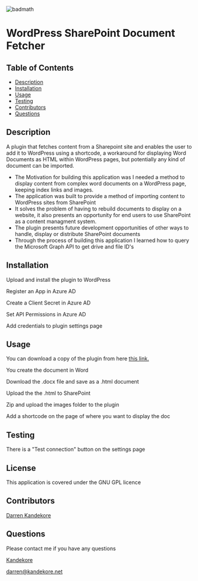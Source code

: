 ![badmath](https://img.shields.io/badge/license-GPL-blue)

# WordPress SharePoint Document Fetcher

## Table of Contents

- [Description](#Description)
- [Installation](#installation)
- [Usage](#usage)
- [Testing](#testing)
- [Contributors](#Contributors)
- [Questions](#Questions)

## Description

A plugin that fetches content from a Sharepoint site and enables the user to add it to WordPress using a shortcode, a workaround for displaying Word Documents as HTML within WordPress pages, but potentially any kind of document can be imported.

- The Motivation for building this application was I needed a method to display content from complex word documents on a WordPress page, keeping index links and images.
- The application was built to provide a method of importing content to WordPress sites from SharePoint
- It solves the problem of having to rebuild documents to display on a website, it also presents an opportunity for end users to use SharePoint as a content managment system.
- The plugin presents future development opportunities of other ways to handle, display or distribute SharePoint documents
- Through the process of building this application I learned how to query the Microsoft Graph API to get drive and file ID's

## Installation

Upload and install the plugin to WordPress

Register an App in Azure AD

Create a Client Secret in Azure AD

Set API Permissions in Azure AD

Add credentials to plugin settings page

## Usage

You can download a copy of the plugin from here [this link.](https://wpsharepointfetch.wordpresswizard.net/)

You create the document in Word

Download the .docx file and save as a .html document

Upload the the .html to SharePoint

Zip and upload the images folder to the plugin

Add a shortcode on the page of where you want to display the doc

## Testing

There is a "Test connection" button on the settings page

## License

This application is covered under the GNU GPL licence

## Contributors

[Darren Kandekore](https://github.com/Kandekore)

## Questions

Please contact me if you have any questions

[Kandekore](https://github.com/Kandekore)

[darren@kandekore.net](mailto:darren@kandekore.net)
